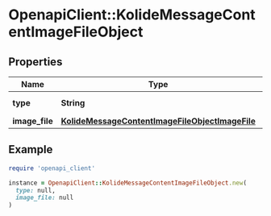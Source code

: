 # OpenapiClient::KolideMessageContentImageFileObject

## Properties

| Name | Type | Description | Notes |
| ---- | ---- | ----------- | ----- |
| **type** | **String** | Always &#x60;image_file&#x60;. |  |
| **image_file** | [**KolideMessageContentImageFileObjectImageFile**](KolideMessageContentImageFileObjectImageFile.md) |  |  |

## Example

```ruby
require 'openapi_client'

instance = OpenapiClient::KolideMessageContentImageFileObject.new(
  type: null,
  image_file: null
)
```

